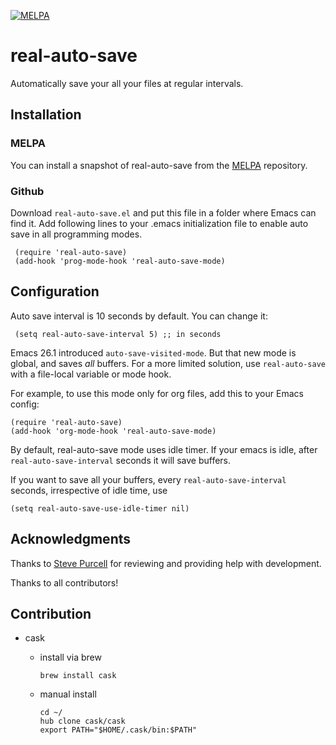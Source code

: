 [![MELPA](http://melpa.org/packages/real-auto-save-badge.svg)](http://melpa.org/#/real-auto-save)

# real-auto-save
Automatically save your all your files at regular intervals.

## Installation

### MELPA

You can install a snapshot of real-auto-save from the [MELPA](http://melpa.org/#/real-auto-save) repository.

### Github

Download `real-auto-save.el` and put this file in a folder where Emacs can find it.
Add following lines to your .emacs initialization file to enable auto save in all programming modes.

     (require 'real-auto-save)
     (add-hook 'prog-mode-hook 'real-auto-save-mode)

## Configuration

Auto save interval is 10 seconds by default. You can change it:

     (setq real-auto-save-interval 5) ;; in seconds

Emacs 26.1 introduced `auto-save-visited-mode`. But that new mode is global, and saves *all* buffers. For a more limited solution, use `real-auto-save` with a file-local variable or mode hook.

For example, to use this mode only for org files, add this to your Emacs config:

    (require 'real-auto-save)
    (add-hook 'org-mode-hook 'real-auto-save-mode)

By default, real-auto-save mode uses idle timer. If your emacs is idle, after `real-auto-save-interval` seconds it will save buffers.

If you want to save all your buffers, every `real-auto-save-interval` seconds, irrespective of idle time, use

    (setq real-auto-save-use-idle-timer nil)


## Acknowledgments

Thanks to [Steve Purcell](https://github.com/purcell) for reviewing and providing help with development.

Thanks to all contributors!

## Contribution
- cask
  - install via brew
    ```shell
    brew install cask
    ```

  - manual install
    ```shell
    cd ~/
    hub clone cask/cask
    export PATH="$HOME/.cask/bin:$PATH"
    ```

